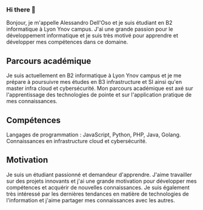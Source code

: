 ### Hi there 👋

Bonjour, je m'appelle Alessandro Dell'Oso et je suis étudiant en B2 informatique à Lyon Ynov campus. J'ai une grande passion pour le développement informatique et je suis très motivé pour apprendre et développer mes compétences dans ce domaine.

## Parcours académique

Je suis actuellement en B2 informatique à Lyon Ynov campus et je me prépare à poursuivre mes études en B3 infrastructure et SI ainsi qu'en master infra cloud et cybersécurité. Mon parcours académique est axé sur l'apprentissage des technologies de pointe et sur l'application pratique de mes connaissances.

## Compétences

Langages de programmation : JavaScript, Python, PHP, Java, Golang.
Connaissances en infrastructure cloud et cybersécurité.

## Motivation

Je suis un étudiant passionné et demandeur d'apprendre. J'aime travailler sur des projets innovants et j'ai une grande motivation pour développer mes compétences et acquérir de nouvelles connaissances. Je suis également très intéressé par les dernières tendances en matière de technologies de l'information et j'aime partager mes connaissances avec les autres.

